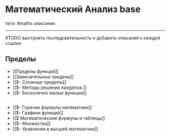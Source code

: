 # Математический Анализ base
*теги:* #maths 
*описание:* 

---
#TODO выстроить последовательность и добавить описание к каждой ссылке
## Пределы
- [[Пределы функций]]
- [[Замечательные пределы]]
- [[$- Сложные пределы]]
- [[$- Методы решения пределов.]]
- [[$- Бесконечно малые функции]]

## 
- [[$- Горячие формулы математики]]
- [[$- Графики функций]]
- [[$ Математические формулы и таблицы]]
- [[$- Множества]]
- [[$- Уравнения в высшей математике]]